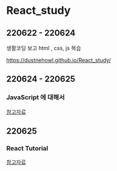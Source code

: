 # React_study

## 220622 - 220624

생활코딩 보고 html , css, js 복습
 
 https://dustnehowl.github.io/React_study/
 
## 220624 - 220625

### JavaScript 에 대해서

<a href="https://reactjs.org/tutorial/tutorial.html](https://dev.to/nsebhastian/javascript-basics-before-you-learn-react-38en)">참고자료</a>

## 220625

### React Tutorial

<a href="https://reactjs.org/tutorial/tutorial.html">참고자료</a>
